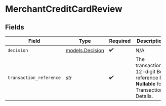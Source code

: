 # MerchantCreditCardReview


## Fields

| Field                                                                                | Type                                                                                 | Required                                                                             | Description                                                                          | Example                                                                              |
| ------------------------------------------------------------------------------------ | ------------------------------------------------------------------------------------ | ------------------------------------------------------------------------------------ | ------------------------------------------------------------------------------------ | ------------------------------------------------------------------------------------ |
| `decision`                                                                           | [models.Decision](../models/decision.md)                                             | :heavy_check_mark:                                                                   | N/A                                                                                  |                                                                                      |
| `transaction_reference`                                                              | *str*                                                                                | :heavy_check_mark:                                                                   | The transaction's 12-digit Bolt reference ID. **Nullable** for Transactions Details. | LBLJ-TWW7-R9VC                                                                       |